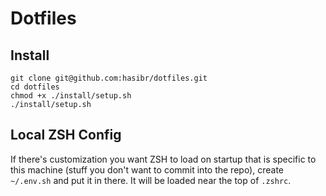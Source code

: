 # Dotfiles

## Install

```
git clone git@github.com:hasibr/dotfiles.git
cd dotfiles
chmod +x ./install/setup.sh
./install/setup.sh
```

## Local ZSH Config

If there's customization you want ZSH to load on startup that is specific to 
this machine (stuff you don't want to commit into the repo), create `~/.env.sh`
and put it in there. It will be loaded near the top of `.zshrc`.

